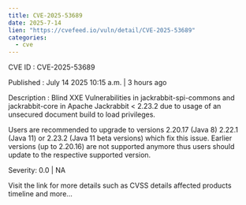 ```yaml
--- 
title: CVE-2025-53689
date: 2025-7-14
lien: "https://cvefeed.io/vuln/detail/CVE-2025-53689"
categories:
  - cve
---
```


CVE ID : CVE-2025-53689

Published :  July 14
2025
10:15 a.m. | 3 hours ago

Description : Blind XXE Vulnerabilities in jackrabbit-spi-commons and jackrabbit-core in Apache Jackrabbit < 2.23.2 due to usage of an unsecured document build to load privileges.

Users are recommended to upgrade to versions 2.20.17 (Java 8)
2.22.1 (Java 11) or 2.23.2 (Java 11
beta versions)
which fix this issue. Earlier versions (up to 2.20.16) are not supported anymore
thus users should update to the respective supported version.

Severity: 0.0 | NA

Visit the link for more details
such as CVSS details
affected products
timeline
and more...
